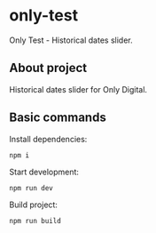 # only-test

Only Test - Historical dates slider.

## About project

Historical dates slider for Only Digital.

## Basic commands

Install dependencies:

`npm i`

Start development:

`npm run dev`

Build project:

`npm run build`

